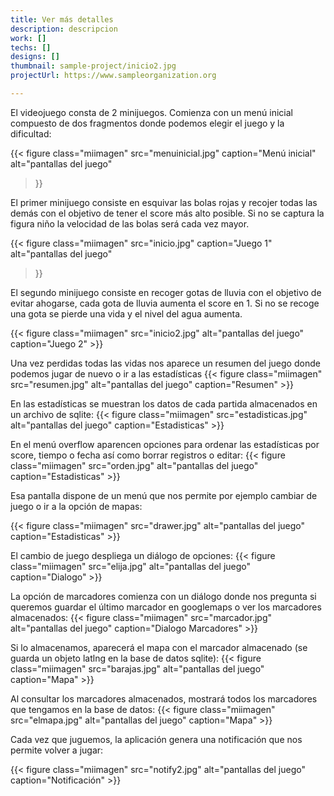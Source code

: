 ```yaml
---
title: Ver más detalles
description: descripcion
work: []
techs: []
designs: []
thumbnail: sample-project/inicio2.jpg
projectUrl: https://www.sampleorganization.org

---
```

El videojuego consta de 2 minijuegos. Comienza con un menú inicial compuesto de dos fragmentos donde podemos elegir el juego y la dificultad:

{{< figure class="miimagen" src="menuinicial.jpg" caption="Menú inicial" alt="pantallas del juego"  
  >}}

El primer minijuego consiste en esquivar las bolas rojas y recojer todas las demás con el objetivo de tener el score más alto posible. Si no se captura la figura niño la velocidad de las bolas será cada vez mayor.

{{< figure class="miimagen" src="inicio.jpg" caption="Juego 1"  
 alt="pantallas del juego"  
  >}}

El segundo minijuego consiste en recoger gotas de lluvia con el objetivo de evitar ahogarse, cada gota de lluvia aumenta el score en 1. Si no se recoge una gota se pierde una vida y el nivel del agua aumenta.


{{< figure class="miimagen"  src="inicio2.jpg" 
 alt="pantallas del juego"   caption="Juego 2"   >}}

Una vez perdidas todas las vidas nos aparece un resumen del juego donde podemos jugar de nuevo o ir a las estadísticas
{{< figure class="miimagen"  src="resumen.jpg" 
 alt="pantallas del juego"   caption="Resumen"   >}}

En las estadísticas se muestran los datos de cada partida almacenados en un archivo de sqlite:
{{< figure class="miimagen"  src="estadisticas.jpg" 
 alt="pantallas del juego"   caption="Estadisticas"   >}}

En el menú overflow aparencen opciones para ordenar las estadísticas por score, tiempo o fecha así como borrar registros o editar:
{{< figure class="miimagen"  src="orden.jpg" 
 alt="pantallas del juego"   caption="Estadisticas"   >}}

Esa pantalla dispone de un menú que nos permite por ejemplo cambiar de juego o ir a la opción de mapas:

{{< figure class="miimagen"  src="drawer.jpg" 
 alt="pantallas del juego"   caption="Estadisticas"   >}}

 El cambio de juego despliega un diálogo de opciones:
 {{< figure class="miimagen"  src="elija.jpg" 
 alt="pantallas del juego"   caption="Dialogo"   >}}


La opción de marcadores comienza con un diálogo donde nos pregunta si queremos guardar el último marcador en googlemaps o ver los marcadores almacenados:
 {{< figure class="miimagen"  src="marcador.jpg" 
 alt="pantallas del juego"   caption="Dialogo Marcadores"   >}}

 Si lo almacenamos, aparecerá el mapa con el marcador almacenado (se guarda un objeto latlng en la base de datos sqlite):
 {{< figure class="miimagen"  src="barajas.jpg" 
 alt="pantallas del juego"   caption="Mapa"   >}}

 Al consultar los marcadores almacenados, mostrará todos los marcadores que tengamos en la base de datos:
  {{< figure class="miimagen"  src="elmapa.jpg" 
 alt="pantallas del juego"   caption="Mapa"   >}}

 Cada vez que juguemos, la aplicación genera una notificación que nos permite volver a jugar:

  {{< figure class="miimagen"  src="notify2.jpg" 
 alt="pantallas del juego"   caption="Notificación"   >}}





